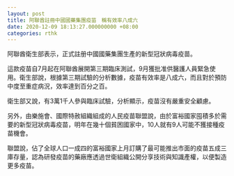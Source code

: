 ```yaml
---
layout: post
title: 阿聯酋註冊中國國藥集團疫苗　稱有效率八成六
date: 2020-12-09 18:13:27.000000000 +08:00
categories: rthk
---
```


阿聯酋衛生部表示，正式註册中國國藥集團生產的新型冠狀病毒疫苗。

這款疫苗自7月起在阿聯酋展開第三期臨床測試，9月獲批准供醫護人員緊急使用。衛生部說，根據第三期試驗的分析數據，疫苗有效率是八成六，而且對於預防中度至重症病況，效率達到百分之百。

衛生部又說，有3萬1千人參與臨床試驗，分析顯示，疫苗沒有嚴重安全顧慮。

另外，由樂施會、國際特赦組織組成的人民疫苗聯盟說，由於富裕國家囤積多於需要的新型冠狀病毒疫苗，明年在幾十個貧困國家中，10人就有9人可能不獲接種疫苗機會。

聯盟說，佔了全球人口一成四的富裕國家上月訂購了最可能推出市面的疫苗五成三庫存量，認為研發疫苗的藥廠應透過世衛組織公開分享技術與知識產權，以便製造更多疫苗。

